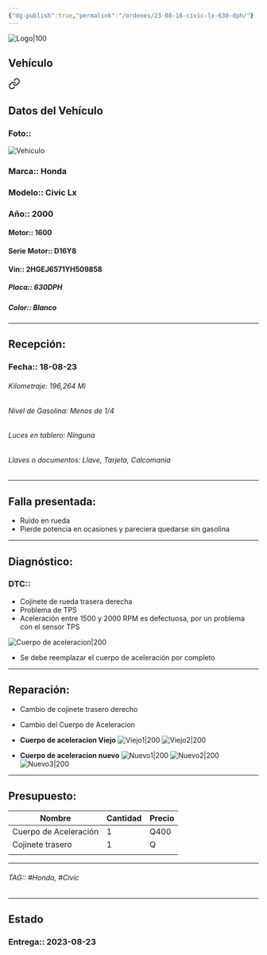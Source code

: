 ```yaml
---
{"dg-publish":true,"permalink":"/ordenes/23-08-18-civic-lx-630-dph/"}
---
```


![Logo|100](http://drive.google.com/uc?export=view&id=137fl3TIZ0-PU8b-Pt0bsjclwHub_u78G)

## Vehículo

<div class="transclusion internal-embed is-loaded"><a class="markdown-embed-link" href="/vehiculos/honda/civic-lx-630-dph/#datos-del-vehiculo" aria-label="Open link"><svg xmlns="http://www.w3.org/2000/svg" width="24" height="24" viewBox="0 0 24 24" fill="none" stroke="currentColor" stroke-width="2" stroke-linecap="round" stroke-linejoin="round" class="svg-icon lucide-link"><path d="M10 13a5 5 0 0 0 7.54.54l3-3a5 5 0 0 0-7.07-7.07l-1.72 1.71"></path><path d="M14 11a5 5 0 0 0-7.54-.54l-3 3a5 5 0 0 0 7.07 7.07l1.71-1.71"></path></svg></a><div class="markdown-embed">



## Datos del Vehículo 
### Foto:: 
![Vehículo](http://drive.google.com/uc?export=view&id=15hhtPft-RlbndQ228latZi1jPHoyO9jV)

### Marca:: Honda
### Modelo:: Civic Lx
### Año:: 2000
#### Motor:: 1600
#### Serie Motor:: D16Y8
#### Vin:: 2HGEJ6571YH509858
##### Placa:: 630DPH
##### Color:: Blanco
---


</div></div>


## Recepción:
### Fecha:: 18-08-23

###### Kilometraje: 196,264 Mi
###### Nivel de Gasolina: Menos de 1/4
###### Luces en tablero: Ninguna
###### Llaves o documentos: Llave, Tarjeta, Calcomania

---

## Falla presentada:
- Ruido en rueda
- Pierde potencia en ocasiones y pareciera quedarse sin gasolina 


---

## Diagnóstico:
### DTC:: 

- Cojinete de rueda trasera derecha 
- Problema de TPS
- Aceleración entre 1500 y 2000 RPM es defectuosa, por un problema con el sensor TPS

![Cuerpo de aceleracion|200](http://drive.google.com/uc?export=view&id=15hMCRJlZkaPB_En6x-gs0HowcMhLm6cI)

- Se debe reemplazar el cuerpo de aceleración por completo

---
## Reparación:
- Cambio de cojinete trasero derecho 
- Cambio del Cuerpo de Aceleracion 
- **Cuerpo de aceleracion Viejo**
	![Viejo1|200](http://drive.google.com/uc?export=view&id=1BuDAtTk4kw5mDcs90pUlI7s8fH14a-NO)
	![Viejo2|200](http://drive.google.com/uc?export=view&id=1BoiKmqHdQiyHkrJjD_SE8mhlb8fkJ0KK)

- **Cuerpo de aceleracion nuevo**
	![Nuevo1|200](http://drive.google.com/uc?export=view&id=1BlQRZpv_G-VnbHnBu5QqL_Y50-YmGB3G)
	![Nuevo2|200](http://drive.google.com/uc?export=view&id=1BkoOcSgEUw_cZgfWC8IFF6FMab9P2zTR)
	![Nuevo3|200](http://drive.google.com/uc?export=view&id=1BgPeW0KVZJc5pYTj3rCshcZCgRuvlbi_)



---

## Presupuesto:

| Nombre                | Cantidad | Precio |
| --------------------- | -------- | ------ |
| Cuerpo de Aceleración | 1        | Q400   |
| Cojinete trasero      | 1        | Q      |
|                       |          |        |

---

###### TAG:: #Honda, #Civic 

---

## Estado

### Entrega:: 2023-08-23